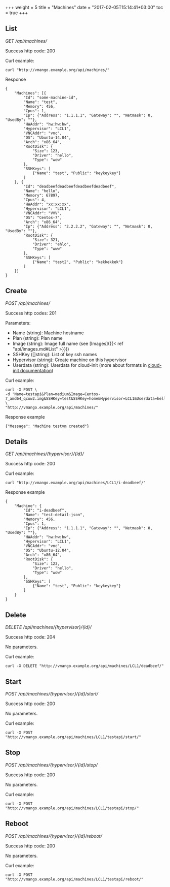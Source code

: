 +++
weight = 5
title = "Machines"
date = "2017-02-05T15:14:41+03:00"
toc = true
+++

## List

*GET /api/machines/*

Success http code: 200

Curl example:

    curl "http://vmango.example.org/api/machines/"

Response

    {
        "Machines": [{
            "Id": "some-machine-id",
            "Name": "test",
            "Memory": 456,
            "Cpus": 1,
            "Ip": {"Address": "1.1.1.1", "Gateway": "", "Netmask": 0, "UsedBy": ""},
            "HWAddr": "hw:hw:hw",
            "Hypervisor": "LCL1",
            "VNCAddr": "vnc",
            "OS": "Ubuntu-14.04",
            "Arch": "x86_64",
            "RootDisk": {
                "Size": 123,
                "Driver": "hello",
                "Type": "wow"
            },
            "SSHKeys": [
                {"Name": "test", "Public": "keykeykey"}
            ]
        }, {
            "Id": "deadbeefdeadbeefdeadbeefdeadbeef",
            "Name": "hello",
            "Memory": 67897,
            "Cpus": 4,
            "HWAddr": "xx:xx:xx",
            "Hypervisor": "LCL1",
            "VNCAddr": "VVV",
            "OS": "Centos-7",
            "Arch": "x86_64",
            "Ip": {"Address": "2.2.2.2", "Gateway": "", "Netmask": 0, "UsedBy": ""},
            "RootDisk": {
                "Size": 321,
                "Driver": "ehlo",
                "Type": "www"
            },
            "SSHKeys": [
                {"Name": "test2", "Public": "kekkekkek"}
            ]
        }]
    }

## Create

*POST /api/machines/*

Success http codes: 201

Parameters:

* Name (string): Machine hostname
* Plan (string): Plan name
* Image (string): Image full name (see [Images]({{< ref "api/images.md#List" >}}))
* SSHKey ([]string): List of key ssh names
* Hypervisor (string): Create machine on this hypervisor
* Userdata (string): Userdata for cloud-init (more about formats in [cloud-init documentation](http://cloudinit.readthedocs.io/en/latest/topics/format.html))

Curl example:

    curl -X POST \
    -d 'Name=testapi&Plan=medium&Image=Centos-7_amd64_qcow2.img&SSHKey=test&SSHKey=home&Hypervisor=LCL1&Userdata=hello' \
    "http://vmango.example.org/api/machines/"

Response example

    {"Message": "Machine testvm created"}

## Details

*GET /api/machines/{hypervisor}/{id}/*

Success http code: 200

Curl example:

    curl "http://vmango.example.org/api/machines/LCL1/i-deadbeef/"

Response example

    {
        "Machine": {
            "Id": "i-deadbeef",
            "Name": "test-detail-json",
            "Memory": 456,
            "Cpus": 1,
            "Ip": {"Address": "1.1.1.1", "Gateway": "", "Netmask": 0, "UsedBy": ""},
            "HWAddr": "hw:hw:hw",
            "Hypervisor": "LCL1",
            "VNCAddr": "vnc",
            "OS": "Ubuntu-12.04",
            "Arch": "x86_64",
            "RootDisk": {
                "Size": 123,
                "Driver": "hello",
                "Type": "wow"
            },
            "SSHKeys": [
                {"Name": "test", "Public": "keykeykey"}
            ]
        }
    }

## Delete

*DELETE /api/machines/{hypervisor}/{id}/*

Success http code: 204

No parameters.

Curl example:

    curl -X DELETE "http://vmango.example.org/api/machines/LCL1/deadbeef/"

## Start

*POST /api/machines/{hypervisor}/{id}/start/*

Success http code: 200

No parameters.

Curl example:

    curl -X POST "http://vmango.example.org/api/machines/LCL1/testapi/start/"

## Stop

*POST /api/machines/{hypervisor}/{id}/stop/*

Success http code: 200

No parameters.

Curl example:

    curl -X POST "http://vmango.example.org/api/machines/LCL1/testapi/stop/"

## Reboot

*POST /api/machines/{hypervisor}/{id}/reboot/*

Success http code: 200

No parameters.

Curl example:

    curl -X POST "http://vmango.example.org/api/machines/LCL1/testapi/reboot/"

